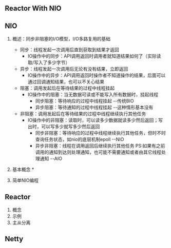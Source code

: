 Reactor With NIO
----------------

## NIO

1. 概述：同步非阻塞的I/O模型，I/O多路复用的基础
   * 同步：线程发起一次调用后直到获取到结果才返回
     - IO操作中的同步：API调用返回时调用者就知道结果如何了（实际读取/写入了多少字节）
   * 异步：线程发起一次调用后无论有没有结果，立即返回
     - IO操作中的异步：API调用返回时操作者不知道操作的结果，后面可以通过回调通知结果，也可以不关心结果
   * 阻塞：调用发起后在等待结果的过程中线程挂起
     - IO操作中的阻塞：当无数据可读或不能写入所有数据时，挂起线程
       - 同步阻塞：等待响应的过程中线程挂起   --传统BIO
       - 异步阻塞：等待通知的过程中线程挂起   --这种情形基本没有
   * 非阻塞：调用发起后在等待结果的过程中线程继续执行其他任务
     - IO操作中的非阻塞：读取时，可以读多少数据就读多少然后返回；写出时，可以写多少就写多少然后返回
       - 同步非阻塞：等待响应的过程中线程继续执行其他任务，但时不时查询任务状态，如nio的底层机制epoll  --NIO
       - 异步非阻塞：线程在调用返回后继续执行其他任务 PS:如果有之前调用的通知到达则处理通知，也可能不需要通知或者由其它线程处理通知  --AIO

2. 基本概念
   * 

3. 简单NIO编程

## Reactor

1. 概念
2. 示例
3. 主从分离

## Netty

